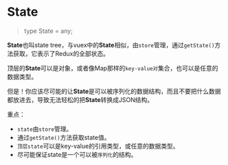 # State 
> type State = any;

**State**也叫state tree，与vuex中的**State**相似，由`store`管理，通过`getState()`方法获取，它表示了Redux的全部状态。

顶层的**State**可以是对象，或者像Map那样的`key-value对`集合，也可以是任意的数据类型。

但是！你应该尽可能的让**State**是可以被序列化的数据结构，而且不要把什么数据都放进去，导致无法轻松的把**State**转换成JSON结构。

重点：
- `state`由`store`管理。
- 通过`getState()`方法获取state值。
- `顶层state`可以是key-value的引用类型，或任意的数据类型。
- 尽可能保证state是一个可以被`序列化`的结构。